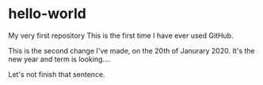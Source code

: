 # hello-world
My very first repository
This is the first time I have ever used GitHub.

This is the second change I've made, on the 20th of Janurary 2020. It's the new year and term is looking....

Let's not finish that sentence.
